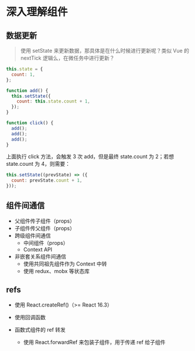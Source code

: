 # 深入理解组件

## 数据更新

> 使用 setState 来更新数据，那具体是在什么时候进行更新呢？类似 Vue 的 nextTick 逻辑么，在微任务中进行更新？

```js
this.state = {
  count: 1,
};

function add() {
  this.setState({
    count: this.state.count + 1,
  });
}

function click() {
  add();
  add();
  add();
}
```

上面执行 click 方法，会触发 3 次 add，但是最终 state.count 为 2；若想 state.count 为 4，则需要：

```js
this.setState((prevState) => ({
  count: prevState.count + 1,
}));
```

## 组件间通信

- 父组件传子组件（props）
- 子组件传父组件（props）
- 跨级组件间通信
  - 中间组件（props）
  - Context API
- 非嵌套关系组件间通信
  - 使用共同祖先组件作为 Context 中转
  - 使用 redux、mobx 等状态库

## refs

- 使用 React.createRef()（>= React 16.3）
- 使用回调函数

- 函数式组件的 ref 转发
  - 使用 React.forwardRef 来包装子组件，用于传递 ref 给子组件
